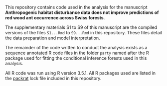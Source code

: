 This repository contains code used in the analysis for the manuscript **Anthropogenic habitat disturbance data does not improve predictions of red wood ant occurrence across Swiss forests**.

The supplementary materials S1 to S9 of this manuscript are the compiled versions of the files `S1...Rmd` to `S9...Rmd` in this repository.
These files detail the data preparation and model interpretation.

The remainder of the code written to conduct the analysis exists as a sequence annotated R code files in the folder `party` named after the R package used for fitting the conditional inference forests used in this analysis.

All R code was run using R version 3.5.1.
All R packages used are listed in the [packrat](https://rstudio.github.io/packrat/) lock file included in this repository.
